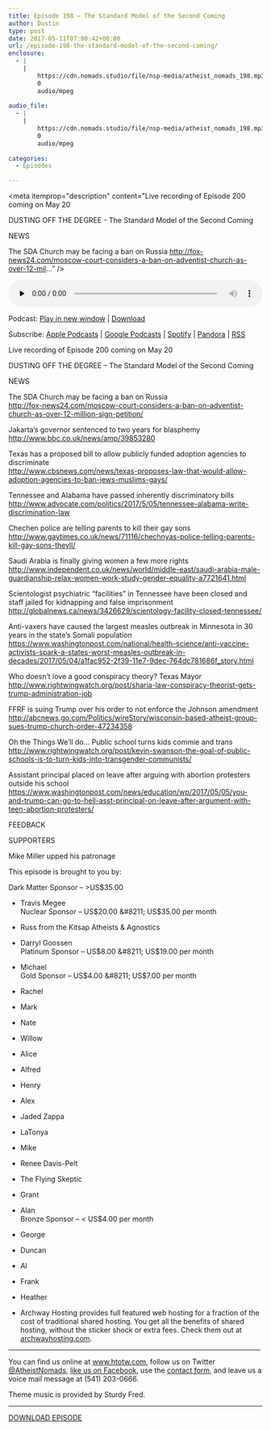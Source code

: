 ```yaml
---
title: Episode 198 – The Standard Model of the Second Coming
author: Dustin
type: post
date: 2017-05-11T07:00:42+00:00
url: /episode-198-the-standard-model-of-the-second-coming/
enclosure:
  - |
    |
        https://cdn.nomads.studio/file/nsp-media/atheist_nomads_198.mp3
        0
        audio/mpeg
        
audio_file:
  - |
    |
        https://cdn.nomads.studio/file/nsp-media/atheist_nomads_198.mp3
        0
        audio/mpeg
        
categories:
  - Episodes

---
```

<div itemscope itemtype="http://schema.org/AudioObject">
  <meta itemprop="name" content="Episode 198 &#8211; The Standard Model of the Second Coming" />
  
  <meta itemprop="uploadDate" content="2017-05-11T01:00:42-06:00" />
  
  <meta itemprop="encodingFormat" content="audio/mpeg" />
  
  <meta itemprop="description" content="Live recording of Episode 200 coming on May 20

DUSTING OFF THE DEGREE - The Standard Model of the Second Coming

NEWS

The SDA Church may be facing a ban on Russia
http://fox-news24.com/moscow-court-considers-a-ban-on-adventist-church-as-over-12-mil..." />
  
  <meta itemprop="contentUrl" content="https://dts.podtrac.com/redirect.mp3/cdn.nomads.studio/file/nsp-media/atheist_nomads_198.mp3" />
  </p> 
  
  <div class="powerpress_player" id="powerpress_player_8462">
    <audio class="wp-audio-shortcode" id="audio-1545-206" preload="none" style="width: 100%;" controls="controls"><source type="audio/mpeg" src="https://dts.podtrac.com/redirect.mp3/cdn.nomads.studio/file/nsp-media/atheist_nomads_198.mp3?_=206" /><a href="https://dts.podtrac.com/redirect.mp3/cdn.nomads.studio/file/nsp-media/atheist_nomads_198.mp3">https://dts.podtrac.com/redirect.mp3/cdn.nomads.studio/file/nsp-media/atheist_nomads_198.mp3</a></audio>
  </div>
</div>

<p class="powerpress_links powerpress_links_mp3">
  Podcast: <a href="https://dts.podtrac.com/redirect.mp3/cdn.nomads.studio/file/nsp-media/atheist_nomads_198.mp3" class="powerpress_link_pinw" target="_blank" title="Play in new window" onclick="return powerpress_pinw('https://htotw.com/?powerpress_pinw=1545-podcast');" rel="nofollow">Play in new window</a> | <a href="https://dts.podtrac.com/redirect.mp3/cdn.nomads.studio/file/nsp-media/atheist_nomads_198.mp3" class="powerpress_link_d" title="Download" rel="nofollow" download="atheist_nomads_198.mp3">Download</a>
</p>

<p class="powerpress_links powerpress_subscribe_links">
  Subscribe: <a href="https://podcasts.apple.com/us/podcast/humanists-take-on-the-world/id530050098?mt=2&ls=1" class="powerpress_link_subscribe powerpress_link_subscribe_itunes" target="_blank" title="Subscribe on Apple Podcasts" rel="nofollow">Apple Podcasts</a> | <a href="https://www.google.com/podcasts?feed=aHR0cDovL2F0aGVpc3Rub21hZHMubGlic3luLmNvbS9yc3M%3D" class="powerpress_link_subscribe powerpress_link_subscribe_googleplay" target="_blank" title="Subscribe on Google Podcasts" rel="nofollow">Google Podcasts</a> | <a href="https://open.spotify.com/show/3LzK2xZGike6Tc1GEMtMbr?si=LieN9SNuTpq96smuaUsH8A" class="powerpress_link_subscribe powerpress_link_subscribe_spotify" target="_blank" title="Subscribe on Spotify" rel="nofollow">Spotify</a> | <a href="https://www.pandora.com/podcast/atheist-nomads/PC:10122?corr=62071012&part=ug" class="powerpress_link_subscribe powerpress_link_subscribe_pandora" target="_blank" title="Subscribe on Pandora" rel="nofollow">Pandora</a> | <a href="https://htotw.com/feed/podcast/" class="powerpress_link_subscribe powerpress_link_subscribe_rss" target="_blank" title="Subscribe via RSS" rel="nofollow">RSS</a>
</p>

<center>
</center>Live recording of Episode 200 coming on May 20

DUSTING OFF THE DEGREE &#8211; The Standard Model of the Second Coming

NEWS

The SDA Church may be facing a ban on Russia  
<a href="http://fox-news24.com/moscow-court-considers-a-ban-on-adventist-church-as-over-12-million-sign-petition/" target="_blank" rel="noopener noreferrer">http://fox-news24.com/moscow-court-considers-a-ban-on-adventist-church-as-over-12-million-sign-petition/</a>

Jakarta&#8217;s governor sentenced to two years for blasphemy  
<a href="http://www.bbc.co.uk/news/amp/39853280" target="_blank" rel="noopener noreferrer">http://www.bbc.co.uk/news/amp/39853280</a>

Texas has a proposed bill to allow publicly funded adoption agencies to discriminate  
<a href="http://www.cbsnews.com/news/texas-proposes-law-that-would-allow-adoption-agencies-to-ban-jews-muslims-gays/" target="_blank" rel="noopener noreferrer">http://www.cbsnews.com/news/texas-proposes-law-that-would-allow-adoption-agencies-to-ban-jews-muslims-gays/</a>

Tennessee and Alabama have passed inherently discriminatory bills  
<a href="http://www.advocate.com/politics/2017/5/05/tennessee-alabama-write-discrimination-law" target="_blank" rel="noopener noreferrer">http://www.advocate.com/politics/2017/5/05/tennessee-alabama-write-discrimination-law</a>

Chechen police are telling parents to kill their gay sons  
<a href="http://www.gaytimes.co.uk/news/71116/chechnyas-police-telling-parents-kill-gay-sons-theyll/" target="_blank" rel="noopener noreferrer">http://www.gaytimes.co.uk/news/71116/chechnyas-police-telling-parents-kill-gay-sons-theyll/</a>

Saudi Arabia is finally giving women a few more rights  
<a href="http://www.independent.co.uk/news/world/middle-east/saudi-arabia-male-guardianship-relax-women-work-study-gender-equality-a7721641.html" target="_blank" rel="noopener noreferrer">http://www.independent.co.uk/news/world/middle-east/saudi-arabia-male-guardianship-relax-women-work-study-gender-equality-a7721641.html</a>

Scientologist psychiatric &#8220;facilities&#8221; in Tennessee have been closed and staff jailed for kidnapping and false imprisonment  
<a href="http://globalnews.ca/news/3426629/scientology-facility-closed-tennessee/" target="_blank" rel="noopener noreferrer">http://globalnews.ca/news/3426629/scientology-facility-closed-tennessee/</a>

Anti-vaxers have caused the largest measles outbreak in Minnesota in 30 years in the state&#8217;s Somali population  
<a href="https://www.washingtonpost.com/national/health-science/anti-vaccine-activists-spark-a-states-worst-measles-outbreak-in-decades/2017/05/04/a1fac952-2f39-11e7-9dec-764dc781686f_story.html" target="_blank" rel="noopener noreferrer">https://www.washingtonpost.com/national/health-science/anti-vaccine-activists-spark-a-states-worst-measles-outbreak-in-decades/2017/05/04/a1fac952-2f39-11e7-9dec-764dc781686f_story.html</a>

Who doesn&#8217;t love a good conspiracy theory? Texas Mayor  
<a href="http://www.rightwingwatch.org/post/sharia-law-conspiracy-theorist-gets-trump-administration-job" target="_blank" rel="noopener noreferrer">http://www.rightwingwatch.org/post/sharia-law-conspiracy-theorist-gets-trump-administration-job</a>

FFRF is suing Trump over his order to not enforce the Johnson amendment  
<a href="http://abcnews.go.com/Politics/wireStory/wisconsin-based-atheist-group-sues-trump-church-order-47234358" target="_blank" rel="noopener noreferrer">http://abcnews.go.com/Politics/wireStory/wisconsin-based-atheist-group-sues-trump-church-order-47234358</a>

Oh the Things We&#8217;ll do&#8230; Public school turns kids commie and trans  
<a href="http://www.rightwingwatch.org/post/kevin-swanson-the-goal-of-public-schools-is-to-turn-kids-into-transgender-communists/" target="_blank" rel="noopener noreferrer">http://www.rightwingwatch.org/post/kevin-swanson-the-goal-of-public-schools-is-to-turn-kids-into-transgender-communists/</a>

Assistant principal placed on leave after arguing with abortion protesters outside his school  
<a href="https://www.washingtonpost.com/news/education/wp/2017/05/05/you-and-trump-can-go-to-hell-asst-principal-on-leave-after-argument-with-teen-abortion-protesters/" target="_blank" rel="noopener noreferrer">https://www.washingtonpost.com/news/education/wp/2017/05/05/you-and-trump-can-go-to-hell-asst-principal-on-leave-after-argument-with-teen-abortion-protesters/</a>

FEEDBACK

SUPPORTERS

Mike Miller upped his patronage

This episode is brought to you by:

Dark Matter Sponsor &#8211; >US$35.00  
* Travis Megee  
Nuclear Sponsor &#8211; US$20.00 &#8211; US$35.00 per month  
* Russ from the Kitsap Atheists & Agnostics  
* Darryl Goossen  
Platinum Sponsor &#8211; US$8.00 &#8211; US$19.00 per month  
* Michael  
Gold Sponsor &#8211; US$4.00 &#8211; US$7.00 per month  
* Rachel  
* Mark  
* Nate  
* Willow  
* Alice  
* Alfred  
* Henry  
* Alex  
* Jaded Zappa  
* LaTonya  
* Mike  
* Renee Davis-Pelt  
* The Flying Skeptic  
* Grant  
* Alan  
Bronze Sponsor &#8211; < US$4.00 per month  
* George  
* Duncan  
* Al  
* Frank  
* Heather

* Archway Hosting provides full featured web hosting for a fraction of the cost of traditional shared hosting. You get all the benefits of shared hosting, without the sticker shock or extra fees. Check them out at <a href="http://archwayhosting.com/" target="_blank" rel="noopener noreferrer">archwayhosting.com</a>.

<hr width="500" />

You can find us online at <a href="https://www.htotw.com/" target="_blank" rel="noopener noreferrer">www.htotw.com</a>, follow us on Twitter <a href="https://htotw.com/twitter" target="_blank" rel="noopener noreferrer">@AtheistNomads</a>, <a href="https://htotw.com/facebook" target="_blank" rel="noopener noreferrer">like us on Facebook</a>, use the [contact form](https://htotw.com/contact), and leave us a voice mail message at (541) 203-0666.

Theme music is provided by Sturdy Fred.

<hr width="”500”" />

[DOWNLOAD EPISODE][1]

 [1]: https://dts.podtrac.com/redirect.mp3/cdn.nomads.studio/file/nsp-media/atheist_nomads_198.mp3
